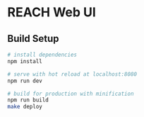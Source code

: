 # REACH Web UI

## Build Setup

``` bash
# install dependencies
npm install

# serve with hot reload at localhost:8080
npm run dev

# build for production with minification
npm run build
make deploy
```